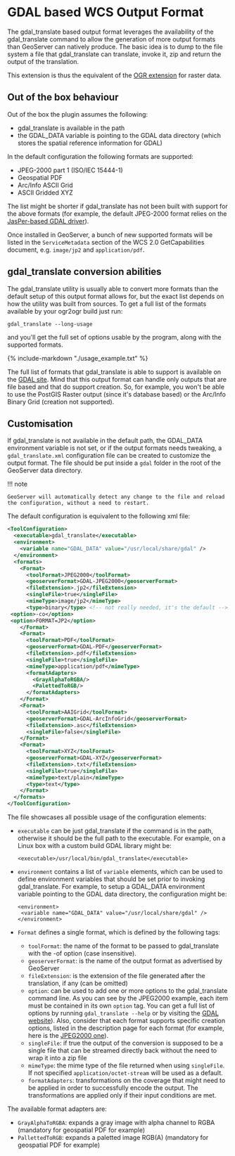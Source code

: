# GDAL based WCS Output Format

The gdal_translate based output format leverages the availability of the gdal_translate command to allow the generation of more output formats than GeoServer can natively produce. The basic idea is to dump to the file system a file that gdal_translate can translate, invoke it, zip and return the output of the translation.

This extension is thus the equivalent of the [OGR extension](../../extensions/ogr.md) for raster data.

## Out of the box behaviour

Out of the box the plugin assumes the following:

-   gdal_translate is available in the path
-   the GDAL_DATA variable is pointing to the GDAL data directory (which stores the spatial reference information for GDAL)

In the default configuration the following formats are supported:

-   JPEG-2000 part 1 (ISO/IEC 15444-1)
-   Geospatial PDF
-   Arc/Info ASCII Grid
-   ASCII Gridded XYZ

The list might be shorter if gdal_translate has not been built with support for the above formats (for example, the default JPEG-2000 format relies on the [JasPer-based GDAL driver](http://www.gdal.org/frmt_jpeg2000.html)).

Once installed in GeoServer, a bunch of new supported formats will be listed in the `ServiceMetadata` section of the WCS 2.0 GetCapabilities document, e.g. `image/jp2` and `application/pdf`.

## gdal_translate conversion abilities

The gdal_translate utility is usually able to convert more formats than the default setup of this output format allows for, but the exact list depends on how the utility was built from sources. To get a full list of the formats available by your ogr2ogr build just run:

    gdal_translate --long-usage 

and you'll get the full set of options usable by the program, along with the supported formats.

{%
   include-markdown "./usage_example.txt"
%}

The full list of formats that gdal_translate is able to support is available on the [GDAL site](http://www.gdal.org/formats_list.html). Mind that this output format can handle only outputs that are file based and that do support creation. So, for example, you won't be able to use the PostGIS Raster output (since it's database based) or the Arc/Info Binary Grid (creation not supported).

## Customisation

If gdal_translate is not available in the default path, the GDAL_DATA environment variable is not set, or if the output formats needs tweaking, a `gdal_translate.xml` configuration file can be created to customize the output format. The file should be put inside a `gdal` folder in the root of the GeoServer data directory.

!!! note

    GeoServer will automatically detect any change to the file and reload the configuration, without a need to restart.

The default configuration is equivalent to the following xml file:

``` xml
<ToolConfiguration>
  <executable>gdal_translate</executable>
  <environment>
    <variable name="GDAL_DATA" value="/usr/local/share/gdal" />
  </environment>
  <formats>
    <Format>
      <toolFormat>JPEG2000</toolFormat>
      <geoserverFormat>GDAL-JPEG2000</geoserverFormat>
      <fileExtension>.jp2</fileExtension>
      <singleFile>true</singleFile>
      <mimeType>image/jp2</mimeType>
      <type>binary</type> <!-- not really needed, it's the default -->
 <option>-co</option>
 <option>FORMAT=JP2</option>
    </Format>
    <Format>
      <toolFormat>PDF</toolFormat>
      <geoserverFormat>GDAL-PDF</geoserverFormat>
      <fileExtension>.pdf</fileExtension>
      <singleFile>true</singleFile>
      <mimeType>application/pdf</mimeType>
      <formatAdapters>
        <GrayAlphaToRGBA/>
        <PalettedToRGB/>
      </formatAdapters>
    </Format>
    <Format>
      <toolFormat>AAIGrid</toolFormat>
      <geoserverFormat>GDAL-ArcInfoGrid</geoserverFormat>
      <fileExtension>.asc</fileExtension>
      <singleFile>false</singleFile>
    </Format>
    <Format>
      <toolFormat>XYZ</toolFormat>
      <geoserverFormat>GDAL-XYZ</geoserverFormat>
      <fileExtension>.txt</fileExtension>
      <singleFile>true</singleFile>
      <mimeType>text/plain</mimeType>
      <type>text</type>
    </Format>
  </formats>
</ToolConfiguration>
```

The file showcases all possible usage of the configuration elements:

-   `executable` can be just gdal_translate if the command is in the path, otherwise it should be the full path to the executable. For example, on a Linux box with a custom build GDAL library might be:

        <executable>/usr/local/bin/gdal_translate</executable>

-   `environment` contains a list of `variable` elements, which can be used to define environment variables that should be set prior to invoking gdal_translate. For example, to setup a GDAL_DATA environment variable pointing to the GDAL data directory, the configuration might be:

        <environment>
         <variable name="GDAL_DATA" value="/usr/local/share/gdal" />
        </environment>

-   `Format` defines a single format, which is defined by the following tags:

    -   `toolFormat`: the name of the format to be passed to gdal_translate with the -of option (case insensitive).
    -   `geoserverFormat`: is the name of the output format as advertised by GeoServer
    -   `fileExtension`: is the extension of the file generated after the translation, if any (can be omitted)
    -   `option`: can be used to add one or more options to the gdal_translate command line. As you can see by the JPEG2000 example, each item must be contained in its own `option` tag. You can get a full list of options by running `gdal_translate --help` or by visiting the [GDAL website](http://www.gdal.org)). Also, consider that each format supports specific creation options, listed in the description page for each format (for example, here is the [JPEG2000 one](http://www.gdal.org/frmt_jpeg2000.html)).
    -   `singleFile`: if true the output of the conversion is supposed to be a single file that can be streamed directly back without the need to wrap it into a zip file
    -   `mimeType`: the mime type of the file returned when using `singleFile`. If not specified `application/octet-stream` will be used as a default.
    -   `formatAdapters`: transformations on the coverage that might need to be applied in order to successfully encode the output. The transformations are applied only if their input conditions are met.

The available format adapters are:

-   `GrayAlphaToRGBA`: expands a gray image with alpha channel to RGBA (mandatory for geospatial PDF for example)
-   `PallettedToRGB`: expands a paletted image RGB(A) (mandatory for geospatial PDF for example)
